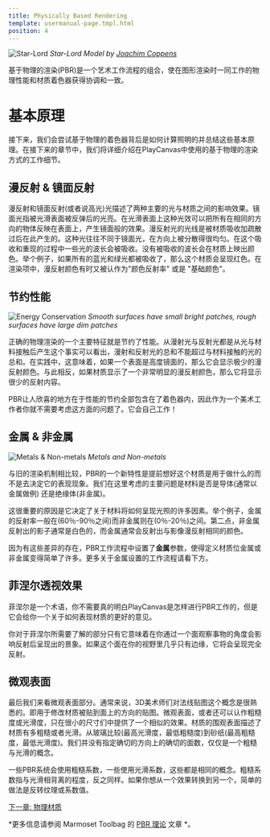 ```yaml
---
title: Physically Based Rendering
template: usermanual-page.tmpl.html
position: 4
---
```


![Star-Lord][1]
*Star-Lord Model by [Joachim Coppens][2]*

基于物理的渲染(PBR)是一个艺术工作流程的组合，使在图形渲染时一同工作的物理性能和材质着色器获得协调和一致。

# 基本原理

接下来，我们会尝试基于物理的着色器背后是如何计算照明的并总结这些基本原理。在接下来的章节中，我们将详细介绍在PlayCanvas中使用的基于物理的渲染方式的工作细节。

## 漫反射 & 镜面反射

漫反射和镜面反射(或者说高光)光描述了两种主要的光与材质之间的影响效果。镜面光指被光滑表面被反弹后的光亮。在光滑表面上这种光效可以把所有在相同的方向的物体反映在表面上，产生镜面般的效果。漫反射光的光线是被材质吸收加疏散过后在此产生的。这种光往往不同于镜面光，在方向上被分散得很均匀。在这个吸收和重现的过程中一些光的波长会被吸收。没有被吸收的波长会在材质上映出颜色。举个例子，如果所有的蓝光和绿光都被吸收了，那么这个材质会呈现红色。在渲染项中，漫反射颜色有时又被认作为"颜色反射率" 或是 "基础颜色"。

## 节约性能

![Energy Conservation][3]
*Smooth surfaces have small bright patches, rough surfaces have large dim patches*

正确的物理渲染的一个主要特征就是节约了性能。从漫射光与反射光都是从光与材料接触后产生这个事实可以看出，漫射和反射光的总和不能超过与材料接触的光的总和。在实践中，这意味着，如果一个表面是高度镜面的，那么它会显示极少的漫反射颜色。与此相反，如果材质显示了一个非常明显的漫反射颜色，那么它将显示很少的反射内容。

PBR让人欣喜的地方在于性能的节约全部包含在了着色器内，因此作为一个美术工作者你就不需要考虑这方面的问题了。它会自己工作！

## 金属 & 非金属

![Metals & Non-metals][4]
*Metals and Non-metals*

与旧的渲染机制相比较，PBR的一个新特性是提前想好这个材质是用于做什么的而不是去决定它的表现现象。我们在这里考虑的主要问题是材料是否是导体(通常以金属做例) 还是绝缘体(非金属)。

这很重要的原因是它决定了关于材料将如何呈现光照的许多因素。举个例子，金属的反射率一般在(60％-90％之间)而非金属则在(0％-20％)之间。第二点，非金属反射出的影子通常是白色的，而金属通常会反射出与影像漫反射相同的颜色。

因为有这些差异的存在，PBR工作流程中设置了**金属**参数，使得定义材质位金属或非金属变得简单了许多。更多关于金属设置的工作流程请看下方。

## 菲涅尔透视效果

菲涅尔是一个术语，你不需要真的明白PlayCanvas是怎样进行PBR工作的，但是它会给你一个关于如何表现材质的更好的意见。

你对于菲涅尔所需要了解的部分只有它意味着在你通过一个面观察事物的角度会影响反射后呈现出的景象。如果这个面在你的视野里几乎只有边缘，它将会呈现完全反射。

## 微观表面

最后我们来看微观表面部分。通常来说，3D美术师们对法线贴图这个概念是很熟悉的。即用于修改材质被贴到面上的方向的贴图。微观表面，或者还可以认作粗糙度或光滑度，只在很小的尺寸们中提供了一个相似的效果。材质的围观表面描述了材质有多粗糙或者光滑。从玻璃比较(最高光滑度，最低粗糙度)到砂纸(最高粗糙度，最低光滑度)。我们并没有指定确切的方向上的确切的面数，仅仅是一个粗糙与光滑的概念。

一些PBR系统会使用粗糙系数，一些使用光滑系数，这些都是相同的概念。粗糙系数指与光滑相背离的程度，反之同样。如果你想从一个效果转换到另一个，简单的做法是反转纹理或系数值。

[下一章: 物理材质][6]

*更多信息请参阅 Marmoset Toolbag 的 [PBR 理论][5] 文章 *。

[1]: /images/user-manual/graphics/physical-rendering/star-lord.jpg
[2]: http://joachimcoppens.com/
[3]: /images/user-manual/graphics/physical-rendering/energy-conservation.jpg
[4]: /images/user-manual/graphics/physical-rendering/materials.jpg
[5]: https://www.marmoset.co/toolbag/learn/pbr-theory
[6]: /user-manual/graphics/physical-rendering/physical-materials

